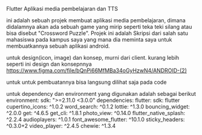 Flutter Aplikasi media pembelajaran dan TTS

ini adalah sebuah projek membuat aplikasi media pembelajaran, dimana didalamnya akan ada sebuah game yang mirip seperti teka teki silang atau bisa disebut "Crossword Puzzle". Projek ini adalah Skripsi dari salah satu mahasiswa pada kampus saya yang mana dia meminta saya untuk membuatkannya sebuah aplikasi android.

untuk design(icon, image) dan konsep, murni dari client.
kurang lebih seperti ini design dan konsepnnya
https://www.figma.com/file/bQnPi66MfMBa34oGyHzwN4/ANDROID-(2)

untuk untuk pembuatannya bisa langsung dilihat saja pada code

untuk dependency dan environment yang digunakan adalah sebagai berikut
environment:
  sdk: ">=2.11.0 <3.0.0"
dependencies:
  flutter:
    sdk: flutter
  cupertino_icons: ^1.0.2
  word_search: ^0.1.2
  lottie: ^1.3.0
  bouncing_widget: ^2.0.0
  get: ^4.6.5
  get_cli: ^1.8.1
  photo_view: ^0.14.0
  flutter_native_splash: ^2.2.4
  audioplayers: ^1.0.1
  font_awesome_flutter: ^10.1.0
  sticky_headers: ^0.3.0+2
  video_player: ^2.4.5
  chewie: ^1.3.4
